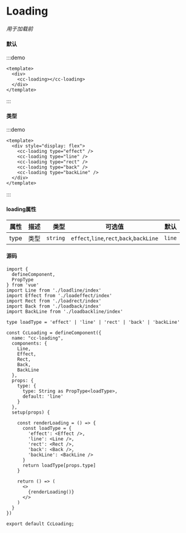 # Loading
*用于加载前*
#### 默认
:::demo
```vue
<template>
  <div>
    <cc-loading></cc-loading>
  </div>
</template>
```
:::

#### 类型
:::demo
```vue
<template>
  <div style="display: flex">
    <cc-loading type="effect" />
    <cc-loading type="line" />
    <cc-loading type="rect" />
    <cc-loading type="back" />
    <cc-loading type="backLine" />
  </div>
</template>
```
:::

#### loading属性
| 属性 | 描述 | 类型 | 可选值 | 默认 |
| ------------- |:-------------:| -----:|:-------------:| -----:|
| type | 类型 | `string` | `effect`,`line`,`rect`,`back`,`backLine` | `line`  |

#### 源码
```tsx
import {
  defineComponent,
  PropType
} from 'vue'
import Line from './loadline/index'
import Effect from './loadeffect/index'
import Rect from './loadrect/index'
import Back from './loadback/index'
import BackLine from './loadbackline/index'

type loadType = 'effect' | 'line' | 'rect' | 'back' | 'backLine'

const CcLoading = defineComponent({
  name: "cc-loading",
  components: {
    Line,
    Effect,
    Rect,
    Back,
    BackLine
  },
  props: {
    type: {
      type: String as PropType<loadType>,
      default: 'line'
    }
  },
  setup(props) {

    const renderLoading = () => {
      const loadType = {
        'effect': <Effect />,
        'line': <Line />,
        'rect': <Rect />,
        'back': <Back />,
        'backLine': <BackLine />
      }
      return loadType[props.type]
    }

    return () => (
      <>
        {renderLoading()}
      </>
    )
  }
})

export default CcLoading;
```

